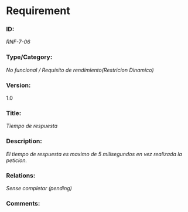 # Requirement 
### ID: 
_RNF-7-06_

### Type/Category: 
_No funcional / Requisito de rendimiento(Restricion Dinamico)_

### Version: 
1.0 

### Title: 
_Tiempo de respuesta_

### Description: 
_El tiempo de respuesta es maximo de 5 milisegundos en vez realizada la peticion._

### Relations: 
_Sense completar (pending)_ 

### Comments:
